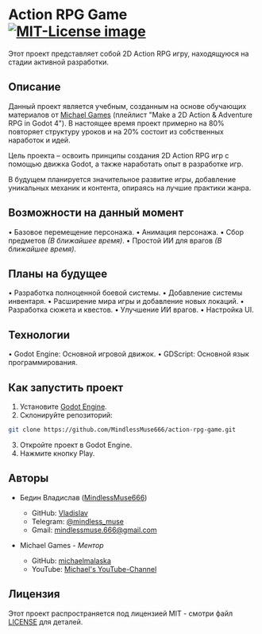 # Action RPG Game <a href="https://opensource.org/licenses/MIT"><img src="https://img.shields.io/badge/License-MIT-yellow.svg" alt="MIT-License image"></a>

Этот проект представляет собой 2D Action RPG игру, находящуюся на стадии активной разработки.

## Описание

Данный проект является учебным, созданным на основе обучающих материалов от [Michael Games](https://www.youtube.com/@MichaelGamesOfficial) (плейлист "Make a 2D Action & Adventure RPG in Godot 4"). В настоящее время проект примерно на 80% повторяет структуру уроков и на 20% состоит из собственных наработок и идей.

Цель проекта – освоить принципы создания 2D Action RPG игр с помощью движка Godot, а также наработать опыт в разработке игр.

В будущем планируется значительное развитие игры, добавление уникальных механик и контента, опираясь на лучшие практики жанра.

## Возможности на данный момент

• Базовое перемещение персонажа.
• Анимация персонажа.
• Сбор предметов *(В ближайшее время)*.
• Простой ИИ для врагов *(В ближайшее время)*.

## Планы на будущее

• Разработка полноценной боевой системы.
• Добавление системы инвентаря.
• Расширение мира игры и добавление новых локаций.
• Разработка сюжета и квестов.
• Улучшение ИИ врагов.
• Настройка UI.

## Технологии

• Godot Engine: Основной игровой движок.
• GDScript: Основной язык программирования.

## Как запустить проект

1. Установите [Godot Engine](https://godotengine.org/).
2. Склонируйте репозиторий:
```bash
git clone https://github.com/MindlessMuse666/action-rpg-game.git
```
3. Откройте проект в Godot Engine.
4. Нажмите кнопку Play.

## Авторы

* Бедин Владислав ([MindlessMuse666](https://github.com/MindlessMuse666))
  - GitHub: [Vladislav](https://github.com/MindlessMuse666 "Владислав: https://github.com/MindlessMuse666")
  - Telegram: [@mindless_muse](t.me/mindless_muse)
  - Gmail: [mindlessmuse.666@gmail.com](mindlessmuse.666@gmail.com)

* Michael Games - *Ментор*
  - GitHub: [michaelmalaska](https://github.com/michaelmalaska "Michael: https://github.com/michaelmalaska")
  - YouTube: [Michael's YouTube-Channel](https://www.youtube.com/@MichaelGamesOfficial "Michael's YouTube channel")

## Лицензия

Этот проект распространяется под лицензией MIT - смотри файл [LICENSE](LICENSE) для деталей.
